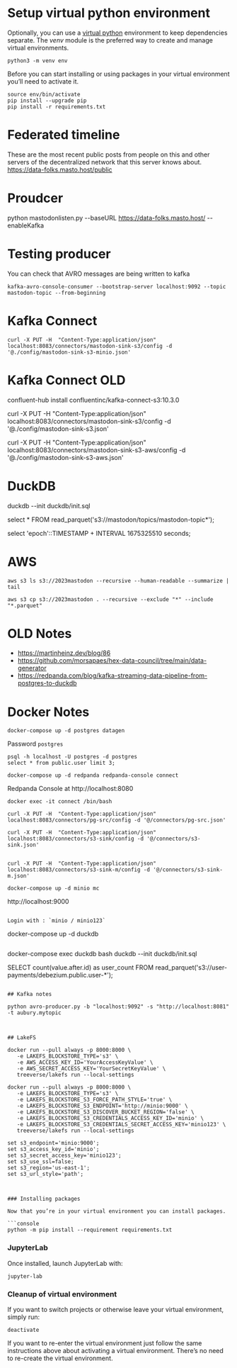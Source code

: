 # Setup virtual python environment
Optionally, you can use a [virtual python](https://packaging.python.org/en/latest/guides/installing-using-pip-and-virtual-environments/) environment to keep dependencies separate. The _venv_ module is the preferred way to create and manage virtual environments. 

 ```console
python3 -m venv env
```

Before you can start installing or using packages in your virtual environment you’ll need to activate it.

```console
source env/bin/activate
pip install --upgrade pip
pip install -r requirements.txt
 ```


# Federated timeline
These are the most recent public posts from people on this and other servers of the decentralized network that this server knows about.
https://data-folks.masto.host/public

# Proudcer
python mastodonlisten.py --baseURL https://data-folks.masto.host/ --enableKafka


# Testing producer
You can check that AVRO messages are being written to kafka

```
kafka-avro-console-consumer --bootstrap-server localhost:9092 --topic mastodon-topic --from-beginning
```


# Kafka Connect

```
curl -X PUT -H  "Content-Type:application/json" localhost:8083/connectors/mastodon-sink-s3/config -d '@./config/mastodon-sink-s3-minio.json'
```



# Kafka Connect OLD

confluent-hub install confluentinc/kafka-connect-s3:10.3.0


curl -X PUT -H  "Content-Type:application/json" localhost:8083/connectors/mastodon-sink-s3/config -d '@./config/mastodon-sink-s3.json'

curl -X PUT -H  "Content-Type:application/json" localhost:8083/connectors/mastodon-sink-s3-aws/config -d '@./config/mastodon-sink-s3-aws.json'


# DuckDB

duckdb --init duckdb/init.sql

select *  FROM read_parquet('s3://mastodon/topics/mastodon-topic*');

select 'epoch'::TIMESTAMP + INTERVAL 1675325510 seconds;


# AWS
```
aws s3 ls s3://2023mastodon --recursive --human-readable --summarize | tail

aws s3 cp s3://2023mastodon . --recursive --exclude "*" --include "*.parquet"
```

# OLD Notes

- https://martinheinz.dev/blog/86
- https://github.com/morsapaes/hex-data-council/tree/main/data-generator
- https://redpanda.com/blog/kafka-streaming-data-pipeline-from-postgres-to-duckdb


# Docker Notes

```
docker-compose up -d postgres datagen
```

Password `postgres`

```
psql -h localhost -U postgres -d postgres
select * from public.user limit 3;
```

```
docker-compose up -d redpanda redpanda-console connect
```

Redpanda Console at http://localhost:8080

```
docker exec -it connect /bin/bash

curl -X PUT -H  "Content-Type:application/json" localhost:8083/connectors/pg-src/config -d '@/connectors/pg-src.json'

curl -X PUT -H  "Content-Type:application/json" localhost:8083/connectors/s3-sink/config -d '@/connectors/s3-sink.json'


curl -X PUT -H  "Content-Type:application/json" localhost:8083/connectors/s3-sink-m/config -d '@/connectors/s3-sink-m.json'

```



```
docker-compose up -d minio mc
```
http://localhost:9000
```

Login with : `minio / minio123`

```
docker-compose up -d duckdb
```

```
docker-compose exec duckdb bash
duckdb --init duckdb/init.sql

SELECT count(value.after.id) as user_count FROM read_parquet('s3://user-payments/debezium.public.user-*');

```

## Kafka notes

python avro-producer.py -b "localhost:9092" -s "http://localhost:8081" -t aubury.mytopic



## LakeFS

docker run --pull always -p 8000:8000 \
   -e LAKEFS_BLOCKSTORE_TYPE='s3' \
   -e AWS_ACCESS_KEY_ID='YourAccessKeyValue' \
   -e AWS_SECRET_ACCESS_KEY='YourSecretKeyValue' \
   treeverse/lakefs run --local-settings

docker run --pull always -p 8000:8000 \
   -e LAKEFS_BLOCKSTORE_TYPE='s3' \
   -e LAKEFS_BLOCKSTORE_S3_FORCE_PATH_STYLE='true' \
   -e LAKEFS_BLOCKSTORE_S3_ENDPOINT='http://minio:9000' \
   -e LAKEFS_BLOCKSTORE_S3_DISCOVER_BUCKET_REGION='false' \
   -e LAKEFS_BLOCKSTORE_S3_CREDENTIALS_ACCESS_KEY_ID='minio' \
   -e LAKEFS_BLOCKSTORE_S3_CREDENTIALS_SECRET_ACCESS_KEY='minio123' \
   treeverse/lakefs run --local-settings   

set s3_endpoint='minio:9000';
set s3_access_key_id='minio';
set s3_secret_access_key='minio123';
set s3_use_ssl=false;
set s3_region='us-east-1';
set s3_url_style='path';



### Installing packages

Now that you’re in your virtual environment you can install packages.

```console
python -m pip install --requirement requirements.txt
```

### JupyterLab
Once installed, launch JupyterLab with:

```console
jupyter-lab
```

### Cleanup of virtual environment
If you want to switch projects or otherwise leave your virtual environment, simply run:

```console
deactivate
```

If you want to re-enter the virtual environment just follow the same instructions above about activating a virtual environment. There’s no need to re-create the virtual environment.
